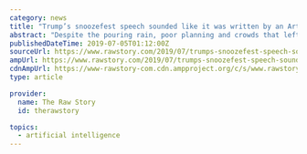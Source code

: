 ```yaml
---
category: news
title: "Trump’s snoozefest speech sounded like it was written by an Artificial Intelligence bot: analyst"
abstract: "Despite the pouring rain, poor planning and crowds that left after the event was delayed, Donald Trump went forward with his \"Salute to America\" Fourth of July extravaganza as Twitter users reveled in what a disaster it turned into. With the president ..."
publishedDateTime: 2019-07-05T01:12:00Z
sourceUrl: https://www.rawstory.com/2019/07/trumps-snoozefest-speech-sounded-like-it-was-written-by-an-artificial-intelligence-bot-analyst/
ampUrl: https://www.rawstory.com/2019/07/trumps-snoozefest-speech-sounded-like-it-was-written-by-an-artificial-intelligence-bot-analyst/amp/
cdnAmpUrl: https://www-rawstory-com.cdn.ampproject.org/c/s/www.rawstory.com/2019/07/trumps-snoozefest-speech-sounded-like-it-was-written-by-an-artificial-intelligence-bot-analyst/amp/
type: article

provider:
  name: The Raw Story
  id: therawstory

topics:
  - artificial intelligence
---
```

